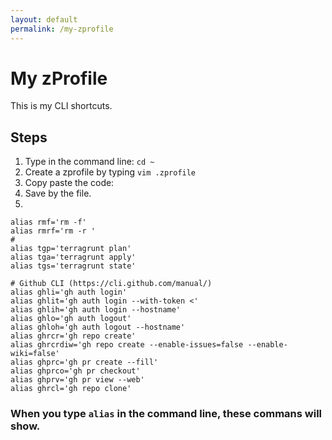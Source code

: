 ```yaml
---
layout: default
permalink: /my-zprofile
---
```

# My zProfile
This is my CLI shortcuts.

## Steps
1. Type in the command line: `cd ~`
2. Create a zprofile by typing `vim .zprofile`
3. Copy paste the code:
4. Save by the file.
5. 
```
alias rmf='rm -f'
alias rmrf='rm -r '
#
alias tgp='terragrunt plan'
alias tga='terragrunt apply'
alias tgs='terragrunt state'

# Github CLI (https://cli.github.com/manual/)
alias ghli='gh auth login'
alias ghlit='gh auth login --with-token <'
alias ghlih='gh auth login --hostname'
alias ghlo='gh auth logout'
alias ghloh='gh auth logout --hostname'
alias ghrcr='gh repo create'
alias ghrcrdiw='gh repo create --enable-issues=false --enable-wiki=false'
alias ghprc='gh pr create --fill'
alias ghprco='gh pr checkout'
alias ghprv='gh pr view --web'
alias ghrcl='gh repo clone'
```

### When you type `alias` in the command line, these commans will show.
